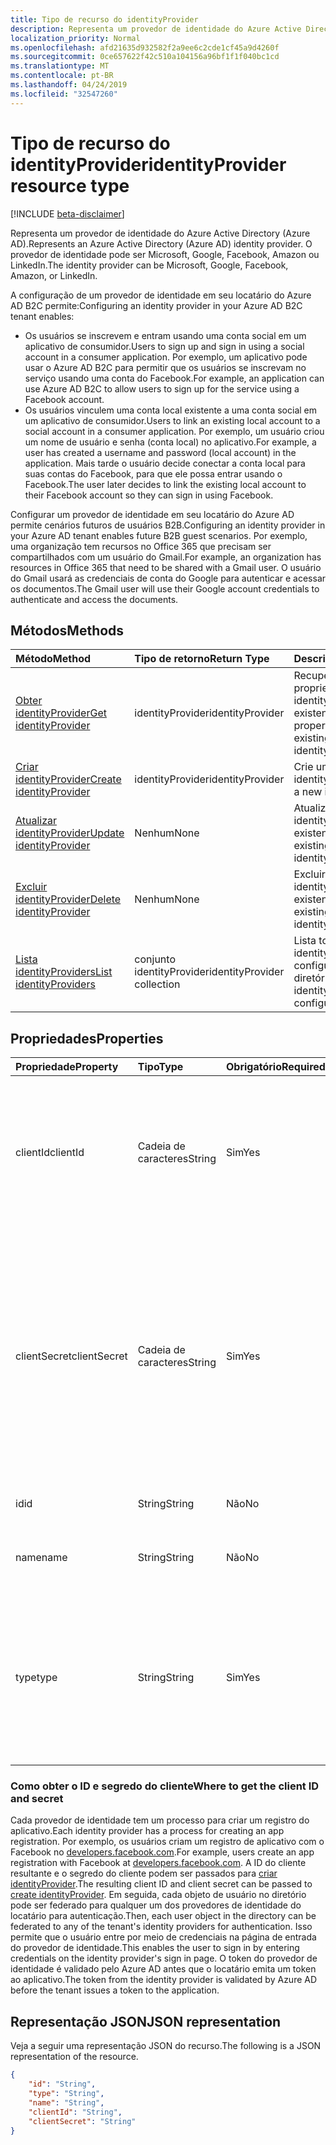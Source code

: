 ```yaml
---
title: Tipo de recurso do identityProvider
description: Representa um provedor de identidade do Azure Active Directory (Azure AD). O provedor de identidade pode ser Microsoft, Google, Facebook, Amazon ou LinkedIn.
localization_priority: Normal
ms.openlocfilehash: afd21635d932582f2a9ee6c2cde1cf45a9d4260f
ms.sourcegitcommit: 0ce657622f42c510a104156a96bf1f1f040bc1cd
ms.translationtype: MT
ms.contentlocale: pt-BR
ms.lasthandoff: 04/24/2019
ms.locfileid: "32547260"
---
```

# <a name="identityprovider-resource-type"></a><span data-ttu-id="474b0-104">Tipo de recurso do identityProvider</span><span class="sxs-lookup"><span data-stu-id="474b0-104">identityProvider resource type</span></span>

[!INCLUDE [beta-disclaimer](../../includes/beta-disclaimer.md)]

<span data-ttu-id="474b0-105">Representa um provedor de identidade do Azure Active Directory (Azure AD).</span><span class="sxs-lookup"><span data-stu-id="474b0-105">Represents an Azure Active Directory (Azure AD) identity provider.</span></span> <span data-ttu-id="474b0-106">O provedor de identidade pode ser Microsoft, Google, Facebook, Amazon ou LinkedIn.</span><span class="sxs-lookup"><span data-stu-id="474b0-106">The identity provider can be Microsoft, Google, Facebook, Amazon, or LinkedIn.</span></span>

<span data-ttu-id="474b0-107">A configuração de um provedor de identidade em seu locatário do Azure AD B2C permite:</span><span class="sxs-lookup"><span data-stu-id="474b0-107">Configuring an identity provider in your Azure AD B2C tenant enables:</span></span>

* <span data-ttu-id="474b0-108">Os usuários se inscrevem e entram usando uma conta social em um aplicativo de consumidor.</span><span class="sxs-lookup"><span data-stu-id="474b0-108">Users to sign up and sign in using a social account in a consumer application.</span></span> <span data-ttu-id="474b0-109">Por exemplo, um aplicativo pode usar o Azure AD B2C para permitir que os usuários se inscrevam no serviço usando uma conta do Facebook.</span><span class="sxs-lookup"><span data-stu-id="474b0-109">For example, an application can use Azure AD B2C to allow users to sign up for the service using a Facebook account.</span></span>
* <span data-ttu-id="474b0-110">Os usuários vinculem uma conta local existente a uma conta social em um aplicativo de consumidor.</span><span class="sxs-lookup"><span data-stu-id="474b0-110">Users to link an existing local account to a social account in a consumer application.</span></span> <span data-ttu-id="474b0-111">Por exemplo, um usuário criou um nome de usuário e senha (conta local) no aplicativo.</span><span class="sxs-lookup"><span data-stu-id="474b0-111">For example, a user has created a username and password (local account) in the application.</span></span> <span data-ttu-id="474b0-112">Mais tarde o usuário decide conectar a conta local para suas contas do Facebook, para que ele possa entrar usando o Facebook.</span><span class="sxs-lookup"><span data-stu-id="474b0-112">The user later decides to link the existing local account to their Facebook account so they can sign in using Facebook.</span></span>

<span data-ttu-id="474b0-113">Configurar um provedor de identidade em seu locatário do Azure AD permite cenários futuros de usuários B2B.</span><span class="sxs-lookup"><span data-stu-id="474b0-113">Configuring an identity provider in your Azure AD tenant enables future B2B guest scenarios.</span></span> <span data-ttu-id="474b0-114">Por exemplo, uma organização tem recursos no Office 365 que precisam ser compartilhados com um usuário do Gmail.</span><span class="sxs-lookup"><span data-stu-id="474b0-114">For example, an organization has resources in Office 365 that need to be shared with a Gmail user.</span></span> <span data-ttu-id="474b0-115">O usuário do Gmail usará as credenciais de conta do Google para autenticar e acessar os documentos.</span><span class="sxs-lookup"><span data-stu-id="474b0-115">The Gmail user will use their Google account credentials to authenticate and access the documents.</span></span>

## <a name="methods"></a><span data-ttu-id="474b0-116">Métodos</span><span class="sxs-lookup"><span data-stu-id="474b0-116">Methods</span></span>

| <span data-ttu-id="474b0-117">Método</span><span class="sxs-lookup"><span data-stu-id="474b0-117">Method</span></span>       | <span data-ttu-id="474b0-118">Tipo de retorno</span><span class="sxs-lookup"><span data-stu-id="474b0-118">Return Type</span></span>  |<span data-ttu-id="474b0-119">Descrição</span><span class="sxs-lookup"><span data-stu-id="474b0-119">Description</span></span>|
|:---------------|:--------|:----------|
|[<span data-ttu-id="474b0-120">Obter identityProvider</span><span class="sxs-lookup"><span data-stu-id="474b0-120">Get identityProvider</span></span>](../api/identityprovider-get.md) |<span data-ttu-id="474b0-121">identityProvider</span><span class="sxs-lookup"><span data-stu-id="474b0-121">identityProvider</span></span>|<span data-ttu-id="474b0-122">Recuperar as propriedades de um identityProvider existente.</span><span class="sxs-lookup"><span data-stu-id="474b0-122">Read properties of an existing identityProvider.</span></span>|
|[<span data-ttu-id="474b0-123">Criar identityProvider</span><span class="sxs-lookup"><span data-stu-id="474b0-123">Create identityProvider</span></span>](../api/identityprovider-post-identityproviders.md)|<span data-ttu-id="474b0-124">identityProvider</span><span class="sxs-lookup"><span data-stu-id="474b0-124">identityProvider</span></span>|<span data-ttu-id="474b0-125">Crie um novo identityProvider.</span><span class="sxs-lookup"><span data-stu-id="474b0-125">Create a new identityProvider.</span></span>|
|[<span data-ttu-id="474b0-126">Atualizar identityProvider</span><span class="sxs-lookup"><span data-stu-id="474b0-126">Update identityProvider</span></span>](../api/identityprovider-update.md)|<span data-ttu-id="474b0-127">Nenhum</span><span class="sxs-lookup"><span data-stu-id="474b0-127">None</span></span>|<span data-ttu-id="474b0-128">Atualize um identityProvider existente.</span><span class="sxs-lookup"><span data-stu-id="474b0-128">Update an existing identityProvider.</span></span>|
|[<span data-ttu-id="474b0-129">Excluir identityProvider</span><span class="sxs-lookup"><span data-stu-id="474b0-129">Delete identityProvider</span></span>](../api/identityprovider-delete.md)|<span data-ttu-id="474b0-130">Nenhum</span><span class="sxs-lookup"><span data-stu-id="474b0-130">None</span></span>|<span data-ttu-id="474b0-131">Excluir o identityProvider existente.</span><span class="sxs-lookup"><span data-stu-id="474b0-131">Delete an existing identityProvider.</span></span>|
|[<span data-ttu-id="474b0-132">Lista identityProviders</span><span class="sxs-lookup"><span data-stu-id="474b0-132">List identityProviders</span></span>](../api/identityprovider-list.md)|<span data-ttu-id="474b0-133">conjunto identityProvider</span><span class="sxs-lookup"><span data-stu-id="474b0-133">identityProvider collection</span></span>|<span data-ttu-id="474b0-134">Lista todos os identityProviders configurados do diretório.</span><span class="sxs-lookup"><span data-stu-id="474b0-134">List all identityProviders configured in a tenant.</span></span>|

## <a name="properties"></a><span data-ttu-id="474b0-135">Propriedades</span><span class="sxs-lookup"><span data-stu-id="474b0-135">Properties</span></span>

|<span data-ttu-id="474b0-136">Propriedade</span><span class="sxs-lookup"><span data-stu-id="474b0-136">Property</span></span>|<span data-ttu-id="474b0-137">Tipo</span><span class="sxs-lookup"><span data-stu-id="474b0-137">Type</span></span>|<span data-ttu-id="474b0-138">Obrigatório</span><span class="sxs-lookup"><span data-stu-id="474b0-138">Required</span></span>|<span data-ttu-id="474b0-139">Anulável</span><span class="sxs-lookup"><span data-stu-id="474b0-139">Nullable</span></span>|<span data-ttu-id="474b0-140">Descrição</span><span class="sxs-lookup"><span data-stu-id="474b0-140">Description</span></span>|
|:---------------|:--------|:--------|:--------|:----------|
|<span data-ttu-id="474b0-141">clientId</span><span class="sxs-lookup"><span data-stu-id="474b0-141">clientId</span></span>|<span data-ttu-id="474b0-142">Cadeia de caracteres</span><span class="sxs-lookup"><span data-stu-id="474b0-142">String</span></span>|<span data-ttu-id="474b0-143">Sim</span><span class="sxs-lookup"><span data-stu-id="474b0-143">Yes</span></span>|<span data-ttu-id="474b0-144">Não</span><span class="sxs-lookup"><span data-stu-id="474b0-144">No</span></span>|<span data-ttu-id="474b0-145">ID do cliente para o aplicativo.</span><span class="sxs-lookup"><span data-stu-id="474b0-145">The client ID for the application.</span></span> <span data-ttu-id="474b0-146">Esta é a ID do cliente obtida ao registrar o aplicativo com o provedor de identidade.</span><span class="sxs-lookup"><span data-stu-id="474b0-146">This is the client ID obtained when registering the application with the identity provider.</span></span>|
|<span data-ttu-id="474b0-147">clientSecret</span><span class="sxs-lookup"><span data-stu-id="474b0-147">clientSecret</span></span>|<span data-ttu-id="474b0-148">Cadeia de caracteres</span><span class="sxs-lookup"><span data-stu-id="474b0-148">String</span></span>|<span data-ttu-id="474b0-149">Sim</span><span class="sxs-lookup"><span data-stu-id="474b0-149">Yes</span></span>|<span data-ttu-id="474b0-150">Não</span><span class="sxs-lookup"><span data-stu-id="474b0-150">No</span></span>|<span data-ttu-id="474b0-151">O segredo do cliente para o aplicativo.</span><span class="sxs-lookup"><span data-stu-id="474b0-151">The client secret for the application.</span></span> <span data-ttu-id="474b0-152">Este é o segredo do cliente obtido ao registrar o aplicativo com o provedor de identidade.</span><span class="sxs-lookup"><span data-stu-id="474b0-152">This is the client secret obtained when registering the application with the identity provider.</span></span> <span data-ttu-id="474b0-153">Isso é somente para gravar.</span><span class="sxs-lookup"><span data-stu-id="474b0-153">This is write-only.</span></span> <span data-ttu-id="474b0-154">Uma operação de leitura retornará "\*\*\*\*".</span><span class="sxs-lookup"><span data-stu-id="474b0-154">A read operation will return "\*\*\*\*".</span></span>|
|<span data-ttu-id="474b0-155">id</span><span class="sxs-lookup"><span data-stu-id="474b0-155">id</span></span>|<span data-ttu-id="474b0-156">String</span><span class="sxs-lookup"><span data-stu-id="474b0-156">String</span></span>|<span data-ttu-id="474b0-157">Não</span><span class="sxs-lookup"><span data-stu-id="474b0-157">No</span></span>|<span data-ttu-id="474b0-158">Não</span><span class="sxs-lookup"><span data-stu-id="474b0-158">No</span></span>|<span data-ttu-id="474b0-159">O ID do provedor de identidade.</span><span class="sxs-lookup"><span data-stu-id="474b0-159">The ID of the identity provider.</span></span>|
|<span data-ttu-id="474b0-160">name</span><span class="sxs-lookup"><span data-stu-id="474b0-160">name</span></span>|<span data-ttu-id="474b0-161">String</span><span class="sxs-lookup"><span data-stu-id="474b0-161">String</span></span>|<span data-ttu-id="474b0-162">Não</span><span class="sxs-lookup"><span data-stu-id="474b0-162">No</span></span>|<span data-ttu-id="474b0-163">Não</span><span class="sxs-lookup"><span data-stu-id="474b0-163">No</span></span>|<span data-ttu-id="474b0-164">O nome de exibição exclusivo do provedor de identidade.</span><span class="sxs-lookup"><span data-stu-id="474b0-164">The display name of the identity provider.</span></span>|
|<span data-ttu-id="474b0-165">type</span><span class="sxs-lookup"><span data-stu-id="474b0-165">type</span></span>|<span data-ttu-id="474b0-166">String</span><span class="sxs-lookup"><span data-stu-id="474b0-166">String</span></span>|<span data-ttu-id="474b0-167">Sim</span><span class="sxs-lookup"><span data-stu-id="474b0-167">Yes</span></span>|<span data-ttu-id="474b0-168">Não</span><span class="sxs-lookup"><span data-stu-id="474b0-168">No</span></span>|<span data-ttu-id="474b0-169">A identidade do provedor de identidade.</span><span class="sxs-lookup"><span data-stu-id="474b0-169">The identity provider type.</span></span> <span data-ttu-id="474b0-170">Deve ser um dos seguintes valores:</span><span class="sxs-lookup"><span data-stu-id="474b0-170">It must be one of the following values:</span></span> <ul><li/><span data-ttu-id="474b0-171">Microsoft</span><span class="sxs-lookup"><span data-stu-id="474b0-171">Microsoft</span></span><li/><span data-ttu-id="474b0-172">Google</span><span class="sxs-lookup"><span data-stu-id="474b0-172">Google</span></span><li/><span data-ttu-id="474b0-173">Amazon</span><span class="sxs-lookup"><span data-stu-id="474b0-173">Amazon</span></span><li/><span data-ttu-id="474b0-174">LinkedIn</span><span class="sxs-lookup"><span data-stu-id="474b0-174">LinkedIn</span></span><li/><span data-ttu-id="474b0-175">Facebook</span><span class="sxs-lookup"><span data-stu-id="474b0-175">Facebook</span></span></ul>|

### <a name="where-to-get-the-client-id-and-secret"></a><span data-ttu-id="474b0-176">Como obter o ID e segredo do cliente</span><span class="sxs-lookup"><span data-stu-id="474b0-176">Where to get the client ID and secret</span></span>

<span data-ttu-id="474b0-177">Cada provedor de identidade tem um processo para criar um registro do aplicativo.</span><span class="sxs-lookup"><span data-stu-id="474b0-177">Each identity provider has a process for creating an app registration.</span></span> <span data-ttu-id="474b0-178">Por exemplo, os usuários criam um registro de aplicativo com o Facebook no [developers.facebook.com](https://developers.facebook.com/).</span><span class="sxs-lookup"><span data-stu-id="474b0-178">For example, users create an app registration with Facebook at [developers.facebook.com](https://developers.facebook.com/).</span></span> <span data-ttu-id="474b0-179">A ID do cliente resultante e o segredo do cliente podem ser passados para [criar identityProvider](../api/identityprovider-post-identityproviders.md).</span><span class="sxs-lookup"><span data-stu-id="474b0-179">The resulting client ID and client secret can be passed to [create identityProvider](../api/identityprovider-post-identityproviders.md).</span></span> <span data-ttu-id="474b0-180">Em seguida, cada objeto de usuário no diretório pode ser federado para qualquer um dos provedores de identidade do locatário para autenticação.</span><span class="sxs-lookup"><span data-stu-id="474b0-180">Then, each user object in the directory can be federated to any of the tenant's identity providers for authentication.</span></span> <span data-ttu-id="474b0-181">Isso permite que o usuário entre por meio de credenciais na página de entrada do provedor de identidade.</span><span class="sxs-lookup"><span data-stu-id="474b0-181">This enables the user to sign in by entering credentials on the identity provider's sign in page.</span></span> <span data-ttu-id="474b0-182">O token do provedor de identidade é validado pelo Azure AD antes que o locatário emita um token ao aplicativo.</span><span class="sxs-lookup"><span data-stu-id="474b0-182">The token from the identity provider is validated by Azure AD before the tenant issues a token to the application.</span></span>

## <a name="json-representation"></a><span data-ttu-id="474b0-183">Representação JSON</span><span class="sxs-lookup"><span data-stu-id="474b0-183">JSON representation</span></span>

<span data-ttu-id="474b0-184">Veja a seguir uma representação JSON do recurso.</span><span class="sxs-lookup"><span data-stu-id="474b0-184">The following is a JSON representation of the resource.</span></span>

<!-- {
  "blockType": "resource",
  "@odata.type": "microsoft.graph.IdentityProvider"
} -->

```json
{
    "id": "String",
    "type": "String",
    "name": "String",
    "clientId": "String",
    "clientSecret": "String"
}
```
<!--
{
  "type": "#page.annotation",
  "suppressions": [
    "Error: /api-reference/beta/resources/identityprovider.md:\r\n      Exception processing links.\r\n    System.ArgumentException: Link Definition was null. Link text: !INCLUDE [beta-disclaimer](../../includes/beta-disclaimer.md)\r\n      at ApiDoctor.Validation.DocFile.get_LinkDestinations()\r\n      at ApiDoctor.Validation.DocSet.ValidateLinks(Boolean includeWarnings, String[] relativePathForFiles, IssueLogger issues, Boolean requireFilenameCaseMatch, Boolean printOrphanedFiles)"
  ]
}
-->
